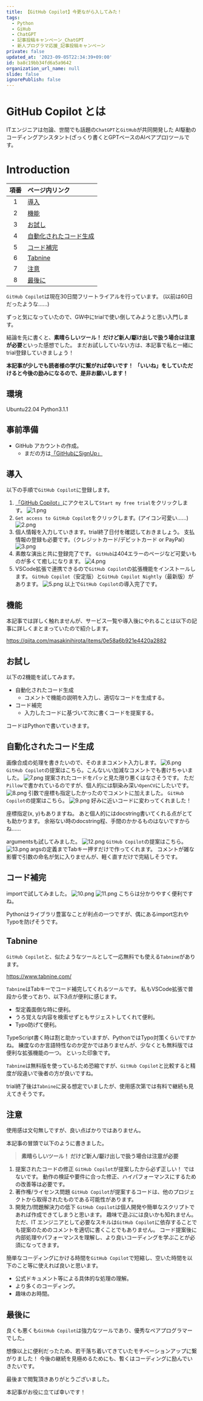 ```yaml
---
title: 【GitHub Copilot】今更ながら入してみた！
tags:
  - Python
  - GiHub
  - ChatGPT
  - 記事投稿キャンペーン_ChatGPT
  - 新人プログラマ応援_記事投稿キャンペーン
private: false
updated_at: '2023-09-05T22:34:39+09:00'
id: ba8c19bb34fd6a5a9642
organization_url_name: null
slide: false
ignorePublish: false
---
```


# GitHub Copilot とは

ITエンジニアは勿論、世間でも話題の`ChatGPT`と`GitHub`が共同開発した
AI駆動のコーディングアシスタント(ざっくり書くとGPTベースのAIペアプロ)ツールです。

# Introduction

| 項番 | ページ内リンク                                    |
| :--: | :------------------------------------------------ |
|  1   | [導入](#導入)                                     |
|  2   | [機能](#機能)                                     |
|  3   | [お試し](#お試し)                                 |
|  4   | [自動化されたコード生成](#自動化されたコード生成) |
|  5   | [コード補完](#コード補完)                         |
|  6   | [Tabnine](#tabnine)                               |
|  7   | [注意](#注意)                                     |
|  8   | [最後に](#最後に)                                 |

`GitHub Copilot`は現在30日間フリートライアルを行っています。
(以前は60日だったような......)

ずっと気になっていたので、GW中にtrialで使い倒してみようと思い入門します。

結論を先に書くと、**素晴らしいツール！ だけど新人/駆け出しで扱う場合は注意が必要**といった感想でした。
まだお試ししていない方は、本記事で私と一緒にtrial登録していきましょう！

**本記事が少しでも読者様の学びに繋がれば幸いです！**
**「いいね」をしていただけると今後の励みになるので、是非お願いします！**

## 環境

Ubuntu22.04
Python3.1.1

## 事前準備

- GitHub アカウントの作成。
  - まだの方は[<u>「GitHubにSignUp」</u>](https://github.com/)

## 導入

以下の手順で`GitHub Copilot`に登録します。

1. [<u>「GitHub Copilot」</u>](https://github.com/features/copilot)にアクセスして`Start my free trial`をクリックします。
   ![1.png](https://qiita-image-store.s3.ap-northeast-1.amazonaws.com/0/3292052/098ae566-4530-b18f-27da-b51da63a7e22.png)
1. `Get access to GitHub Copilot`をクリックします。(アイコン可愛い......)
   ![2.png](https://qiita-image-store.s3.ap-northeast-1.amazonaws.com/0/3292052/7fa2fac6-522d-75f7-a7ff-2ceb7453ef84.png)
1. 個人情報を入力していきます。trial終了日付を確認しておきましょう。
   支払情報の登録も必要です。（クレジットカード/デビットカード or PayPal）
   ![3.png](https://qiita-image-store.s3.ap-northeast-1.amazonaws.com/0/3292052/87306e6d-84bb-018c-b558-5e9ff87aa4e0.png)
1. 素敵な演出と共に登録完了です。
   `GitHub`は404エラーのページなど可愛いものが多くて癒しになります。
   ![4.png](https://qiita-image-store.s3.ap-northeast-1.amazonaws.com/0/3292052/4eccf50d-c926-1b3b-0205-5609e91a151f.png)
1. VSCode拡張で連携できるので`GitHub Copilot`の拡張機能をインストールします。
   `GitHub Copilot`（安定版）と`GitHub Copilot Nightly`（最新版）があります。
   ![5.png](https://qiita-image-store.s3.ap-northeast-1.amazonaws.com/0/3292052/ac41d98d-a49b-d6ea-a738-1d4944781282.png)
   以上で`GitHub Copilot`の導入完了です。

## 機能

本記事では詳しく触れませんが、サービス一覧や導入後にやれることは以下の記事に詳しくまとまっていたので紹介します。

https://qiita.com/masakinihirota/items/0e58a6b921e4420a2882

## お試し

以下の2機能を試してみます。

- 自動化されたコード生成
  - コメントで機能の説明を入力し、適切なコードを生成する。
- コード補完
  - 入力したコードに基づいて次に書くコードを提案する。

コードはPythonで書いていきます。

## 自動化されたコード生成

画像合成の処理を書きたいので、そのままコメント入力します。
![6.png](https://qiita-image-store.s3.ap-northeast-1.amazonaws.com/0/3292052/b114ecdf-bf18-a1da-c285-dca9ca1d7e6c.png)
`GitHub Copilot`の提案はこちら。こんないい加減なコメントでも書けちゃいました。
![7.png](https://qiita-image-store.s3.ap-northeast-1.amazonaws.com/0/3292052/60a39e6c-5d22-868b-ea86-ad5930a95e5a.png)
提案されたコードをパッと見た限り悪くはなさそうです。
ただ`Pillow`で書かれているのですが、個人的には馴染み深い`OpenCV`にしたいです。
![8.png](https://qiita-image-store.s3.ap-northeast-1.amazonaws.com/0/3292052/a42ac93a-08fb-bbd3-854e-3af51b08bed2.png)
引数で座標も指定したかったのでコメントに加えました。
`GitHub Copilot`の提案はこちら。
![9.png](https://qiita-image-store.s3.ap-northeast-1.amazonaws.com/0/3292052/31170867-d7a7-15b0-6e91-e62cc7818999.png)
好みに近いコードに変わってくれました！

座標指定(x, y)もありますね。
あと個人的にはdocstring書いてくれる点がとても助かります。
余裕ない時のdocstring程、手間のかかるものはないですからね......

argumentsも試してみました。
![12.png](https://qiita-image-store.s3.ap-northeast-1.amazonaws.com/0/3292052/6a770e3d-495a-f2bc-f281-07292726253f.png)
`GitHub Copilot`の提案はこちら。
![13.png](https://qiita-image-store.s3.ap-northeast-1.amazonaws.com/0/3292052/c9c12214-4679-10d3-1b2a-5922de33f658.png)
argsの定義までTabキー押すだけで作ってくれます。
コメントが雑な影響で引数の命名が気に入りませんが、軽く直すだけで完結しそうです。

## コード補完

importで試してみました。
![10.png](https://qiita-image-store.s3.ap-northeast-1.amazonaws.com/0/3292052/dfa116be-c9cc-5d73-80b6-7bc920e596a4.png)
![11.png](https://qiita-image-store.s3.ap-northeast-1.amazonaws.com/0/3292052/57f81344-753f-3320-d9a6-76a15d1d11cc.png)
こちらは分かりやすく便利ですね。

Pythonはライブラリ豊富なことが利点の一つですが、偶にあるimport忘れやTypoを防げそうです。

## Tabnine

`GitHub Copilot`と、似たようなツールとして一応無料でも使える`Tabnine`があります。

https://www.tabnine.com/

`Tabnine`はTabキーでコード補完してくれるツールです。
私もVSCode拡張で普段から使っており、以下3点が便利に感じます。

- 型定義面倒な時に便利。
- うろ覚えな内容を検索せずともサジェストしてくれて便利。
- Typo防げて便利。

TypeScript書く時は割と助かっていますが、PythonではTypo対策くらいですかね。
練度なのか言語特性なのか定かではありませんが、少なくとも無料版では便利な拡張機能の一つ。
といった印象です。

`Tabnine`は無料版を使っているため恐縮ですが、`GitHub Copilot`と比較すると精度が段違いで後者の方が良いですね。

trial終了後は`Tabnine`に戻る想定でいましたが、使用感次第では有料で継続も見えてきそうです。

## 注意

使用感は文句無しですが、良い点ばかりではありません。

本記事の冒頭で以下のように書きました。

> **素晴らしいツール！ だけど新人/駆け出しで扱う場合は注意が必要**

1. 提案されたコードの修正
   `GitHub Copilot`が提案したから必ず正しい！ ではないです。
   動作の検証や要件に合った修正、ハイパフォーマンスにするための改善等は必要です。
1. 著作権/ライセンス問題
   `GitHub Copilot`が提案するコードは、他のプロジェクトから取得されたものである可能性があります。
1. 開発力/問題解決力の低下
   `GitHub Copilot`は個人開発や簡単なスクリプトであれば作成できてしまうと思います。
   趣味で遊ぶには良いかも知れません。
   ただ、IT エンジニアとして必要なスキルは`GitHub Copilot`に依存することでも提案のためのコメントを適切に書くことでもありません。
   コード提案後に内部処理やパフォーマンスを理解し、より良いコーディングを学ぶことが必須になってきます。

簡単なコーディングにかける時間を`GitHub Copilot`で短縮し、空いた時間を以下のこと等に使えれば良いと思います。

- 公式ドキュメント等による具体的な処理の理解。
- より多くのコーディング。
- 趣味のお時間。

## 最後に

良くも悪くも`GitHub Copilot`は強力なツールであり、優秀なペアプログラマーでした。

想像以上に便利だったため、若干落ち着いてきていたモチベーションアップに繋がりました！
今後の継続を見極めるためにも、暫くはコーディングに励んでいきたいです。

最後まで閲覧頂きありがとうございました。

本記事がお役に立てば幸いです！
